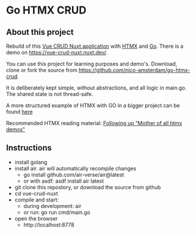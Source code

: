 # Go HTMX CRUD

## About this project

Rebuild of this [Vue CRUD Nuxt application](https://github.com/nico-amsterdam/vue-crud-nuxt) with [HTMX](https://htmx.org) and [Go](https://go.dev).
There is a demo on https://vue-crud-nuxt.nuxt.dev/. 

You can use this project for learning purposes and demo's.
Download, clone or fork the source from https://github.com/nico-amsterdam/go-htmx-crud.

It is deliberately kept simple, without abstractions, and all logic in main.go.
The shared state is not thread-safe.

A more structured example of HTMX with GO in a bigger project can be found [here](https://github.com/blackfyre/wga) 

Recommended HTMX reading material: [Following up "Mother of all htmx demos"](https://david.guillot.me/en/posts/tech/following-up-mother-of-all-htmx-demos/)

## Instructions

- install golang
- install air. air will automatically recompile changes
  - go install github.com/air-verse/air@latest
  - or with asdf: asdf install air latest
- git clone this repostory, or download the source from github
- cd vue-crud-nuxt
- compile and start: 
  - during development: air
  - or run: go run cmd/main.go
- open the browser
  - http://localhost:8778

